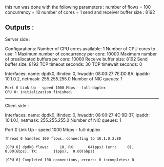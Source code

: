 this run was done with the following parameters : 
number of flows = 100
concurrency = 10
number of cores = 1
send and receiver buffer size : 8192


Outputs : 
---------------------------------------------------------------------------------

Server side : 

Configurations:
Number of CPU cores available: 1
Number of CPU cores to use: 1
Maximum number of concurrency per core: 10000
Maximum number of preallocated buffers per core: 10000
Receive buffer size: 8192
Send buffer size: 8192
TCP timeout seconds: 30
TCP timewait seconds: 0

Interfaces:
name: dpdk0, ifindex: 0, hwaddr: 08:00:27:7E:D0:8A, ipaddr: 10.1.0.2, netmask: 255.255.255.0
Number of NIC queues: 1

```
Port 0 Link Up - speed 1000 Mbps - full-duplex
CPU 0: initialization finished.

```

---------------------------------------------------------------------------------





Client side : 

Interfaces:
name: dpdk0, ifindex: 0, hwaddr: 08:00:27:4C:9D:37, ipaddr: 10.1.0.1, netmask: 255.255.255.0
Number of NIC queues: 1

Port 0 Link Up - speed 1000 Mbps - full-duplex

```
Thread 0 handles 100 flows. connecting to 10.1.0.2:80

[CPU 0] dpdk0 flows:     10, RX:      64(pps) (err:     0),  0.00(Gbps), TX:       1(pps),  0.00(Gbps)

[CPU 0] Completed 100 connections, errors: 0 incompletes: 0
```


